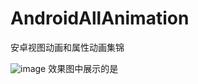 # AndroidAllAnimation
安卓视图动画和属性动画集锦

![image](https://github.com/longyinzaitian/AndroidAllAnimation/blob/master/result.gif)
    效果图中展示的是
